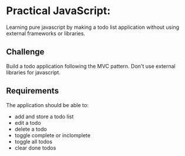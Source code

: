 
# Practical JavaScript:

Learning pure javascript by making a todo list application without using external frameworks or libraries.

## Challenge

Build a todo application following the MVC pattern.
Don't use external libraries for javascript.

## Requirements

The application should be able to:

* add and store a todo list
* edit a todo 
* delete a todo
* toggle complete or inclomplete
* toggle all todos
* clear done todos
